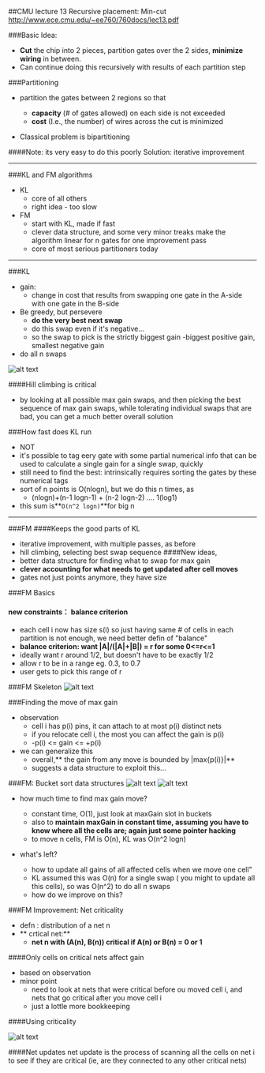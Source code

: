 
##CMU lecture 13 Recursive placement: Min-cut
http://www.ece.cmu.edu/~ee760/760docs/lec13.pdf


###Basic Idea:
- **Cut** the chip into 2 pieces, partition gates over the 2 sides, **minimize wiring** in between.  
- Can continue doing this recursively with results of each partition step

###Partitioning
- partition the gates between 2 regions so that
  - **capacity** (# of gates allowed) on each side is not exceeded
  - **cost** (I.e., the number) of wires across the cut is minimized
  
- Classical problem is bipartitioning

####Note: its very easy to do this poorly
Solution: iterative improvement

---

###KL and FM algorithms
- KL
  - core of all others
  - right idea - too slow
- FM
  - start with KL, made if fast
  - clever data structure, and some very minor treaks make the algorithm linear for n gates for one improvement pass
  - core of most serious partitioners today
  
---
###KL
- gain: 
  - change in cost that results from swapping one gate in the A-side with one gate in the B-side
- Be greedy, but persevere
  - **do the very best next swap**
  - do this swap even if it's negative...
  - so the swap to pick is the strictly biggest gain
    -biggest positive gain, smallest negative gain
- do all n swaps
  
![alt text](https://github.com/lvang5378/Physical-Design-Note/blob/master/placement/pics/KL%20picking%20the%20swap%20sequence.PNG)

####Hill climbing is critical 
  - by looking at all possible max gain swaps, and then picking the best sequence of max gain swaps, while tolerating individual swaps that are bad, you can get a much better overall solution
  
  
###How fast does KL run
- NOT
- it's possible to tag eery gate with some partial numerical info that can be used to calculate a single gain for a single swap, quickly
- still need to find the best: intrinsically requires sorting the gates by these numerical tags
- sort of n points is O(nlogn), but we do this n times, as 
  - (nlogn)+(n-1 logn-1) + (n-2 logn-2) .... 1(log1)
- this sum is**` O(n^2 logn) `**for big n


---
###FM
####Keeps the good parts of KL
- iterative improvement, with multiple passes, as before
- hill climbing, selecting best swap sequence
####New ideas, 
- better data structure for finding what to swap for max gain
- **clever accounting for what needs to get updated after cell moves**
- gates not just points anymore, they have size

###FM Basics
####    new constraints： balance criterion
- each cell i now has size s(i) so just having same # of cells in each partition is not enough, we need better defin of "balance"
- **balance criterion: want |A|/(|A|+|B|) = r for some 0<=r<=1**
- ideally want r around 1/2, but doesn't have to be exactly 1/2
- allow r to be in a range eg. 0.3, to 0.7
- user gets to pick this range of r

###FM Skeleton
![alt text](https://github.com/lvang5378/Physical-Design-Note/blob/master/placement/pics/FM%20Skeleton.PNG)

###Finding the move of max gain
- observation
  - cell i has p(i) pins, it can attach to at most p(i) distinct nets
  - if you relocate cell i, the most you can affect the gain is p(i)
  - -p(i) <= gain <= +p(i)
- we can generalize this
  - overall,** the gain from any move is bounded by |max{p(i)}|**
  - suggests a data structure to exploit this...

###FM: Bucket sort data structures
![alt text](https://github.com/lvang5378/Physical-Design-Note/blob/master/placement/pics/FM%20Bucket%20sort%20data%20structures.PNG)
![alt text](https://github.com/lvang5378/Physical-Design-Note/blob/master/placement/pics/FM%20finding%20move%20for%20max%20gain.PNG)
- how much time to find max gain move?
  - constant time, O(1), just look at maxGain slot in buckets
  - also to **maintain maxGain in constant time, assuming you have to know where all the cells are; again just some pointer hacking**
  - to move n cells, FM is O(n), KL was O(n^2 logn)

- what's left?
  - how to update all gains of all affected cells when we move one cell"
  - KL assumed this was O(n) for a single swap ( you might to update all this cells), so was O(n^2) to do all n swaps
  - how do we improve on this?
  
###FM Improvement: Net criticality
- defn : distribution of a net n
- ** crtical net:**
  - **net n with (A(n), B(n)) critical if A(n) or B(n) = 0 or 1**
  
####Only cells on critical nets affect gain
- based on observation
- minor point 
  - need to look at nets that were critical before ou moved cell i, and nets that go critical after you move cell i
  - just a lottle more bookkeeping

####Using criticality

  ![alt text](https://github.com/lvang5378/Physical-Design-Note/blob/master/placement/pics/FM-using-criticality.PNG)

####Net updates
net update is the process of scanning all the cells on net i to see if they are critical (ie, are they connected to any other critical nets)
